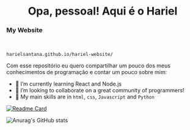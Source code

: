 <h1 align="center"> Opa, pessoal! Aqui é o Hariel </h1>


<h3>My Website</h3>
<br/>

`harielsantana.github.io/hariel-website/`

Com esse repositório eu quero compartilhar um pouco dos meus conhecimentos de programação e contar um pouco sobre mim:

- 🌱 I’m currently learning React and Node.js 
- 👯 I’m looking to collaborate on a great community of programmers!
- 🎈 My main skills are in `html`, `css`, `Javascript` and `Python`

[![Readme Card](https://github-readme-stats.vercel.app/api/pin/?username=anuraghazra&repo=github-readme-stats)](https://github.com/anuraghazra/github-readme-stats)

![Anurag's GitHub stats](https://github-readme-stats.vercel.app/api?username=harielsantana&show_icons=true&theme=flag-india)
